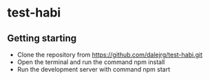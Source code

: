 # test-habi

## Getting starting
- Clone the repository from https://github.com/dalejrg/test-habi.git
- Open the terminal and run the command npm install
- Run the development server with command npm start

